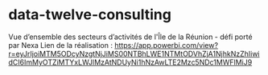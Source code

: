 # data-twelve-consulting
Vue d’ensemble des secteurs d’activités de l'Île de la Réunion - défi porté par Nexa
Lien de la réalisation : https://app.powerbi.com/view?r=eyJrIjoiMTM5ODcyNzgtNjJiMS00NTBhLWE1NTMtODVhZjA1NjhkNzZhIiwidCI6ImMyOTZiMTYxLWJlMzAtNDUyNi1hNzAwLTE2Mzc5NDc1MWFlMiJ9
